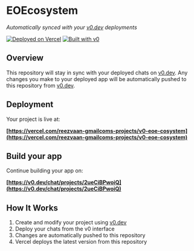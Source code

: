 # EOEcosystem

*Automatically synced with your [v0.dev](https://v0.dev) deployments*

[![Deployed on Vercel](https://img.shields.io/badge/Deployed%20on-Vercel-black?style=for-the-badge&logo=vercel)](https://vercel.com/reezvaan-gmailcoms-projects/v0-eoe-cosystem)
[![Built with v0](https://img.shields.io/badge/Built%20with-v0.dev-black?style=for-the-badge)](https://v0.dev/chat/projects/2ueCiBPwoiQ)

## Overview

This repository will stay in sync with your deployed chats on [v0.dev](https://v0.dev).
Any changes you make to your deployed app will be automatically pushed to this repository from [v0.dev](https://v0.dev).

## Deployment

Your project is live at:

**[https://vercel.com/reezvaan-gmailcoms-projects/v0-eoe-cosystem](https://vercel.com/reezvaan-gmailcoms-projects/v0-eoe-cosystem)**

## Build your app

Continue building your app on:

**[https://v0.dev/chat/projects/2ueCiBPwoiQ](https://v0.dev/chat/projects/2ueCiBPwoiQ)**

## How It Works

1. Create and modify your project using [v0.dev](https://v0.dev)
2. Deploy your chats from the v0 interface
3. Changes are automatically pushed to this repository
4. Vercel deploys the latest version from this repository